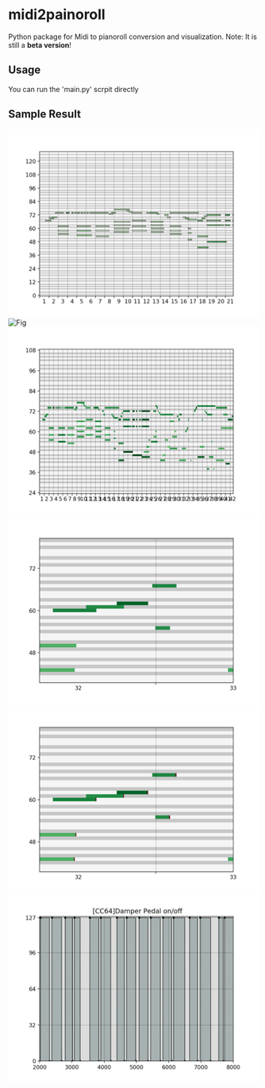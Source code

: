 # midi2painoroll

Python package for Midi to pianoroll conversion and visualization.
Note: It is still a **beta version**!

## Usage

You can run the 'main.py' scrpit directly 

## Sample Result

![Fig](figs/symbolic.png)
![Fig](figs/figs/absolute.png)
![Fig](figs/symbolic_larger.png)
![Fig](figs/symbolic_off_none.png)
![Fig](figs/symbolic_off_-1.png)
![Fig](figs/cc_64.png)
